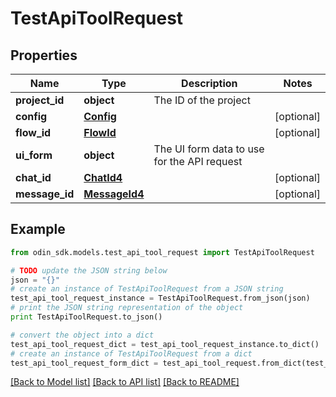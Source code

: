 # TestApiToolRequest


## Properties

Name | Type | Description | Notes
------------ | ------------- | ------------- | -------------
**project_id** | **object** | The ID of the project | 
**config** | [**Config**](Config.md) |  | [optional] 
**flow_id** | [**FlowId**](FlowId.md) |  | [optional] 
**ui_form** | **object** | The UI form data to use for the API request | 
**chat_id** | [**ChatId4**](ChatId4.md) |  | [optional] 
**message_id** | [**MessageId4**](MessageId4.md) |  | [optional] 

## Example

```python
from odin_sdk.models.test_api_tool_request import TestApiToolRequest

# TODO update the JSON string below
json = "{}"
# create an instance of TestApiToolRequest from a JSON string
test_api_tool_request_instance = TestApiToolRequest.from_json(json)
# print the JSON string representation of the object
print TestApiToolRequest.to_json()

# convert the object into a dict
test_api_tool_request_dict = test_api_tool_request_instance.to_dict()
# create an instance of TestApiToolRequest from a dict
test_api_tool_request_form_dict = test_api_tool_request.from_dict(test_api_tool_request_dict)
```
[[Back to Model list]](../README.md#documentation-for-models) [[Back to API list]](../README.md#documentation-for-api-endpoints) [[Back to README]](../README.md)


